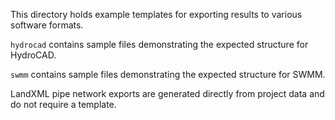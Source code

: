 This directory holds example templates for exporting results to various software formats.

`hydrocad` contains sample files demonstrating the expected structure for HydroCAD.

`swmm` contains sample files demonstrating the expected structure for SWMM.

LandXML pipe network exports are generated directly from project data and do not require a template.


